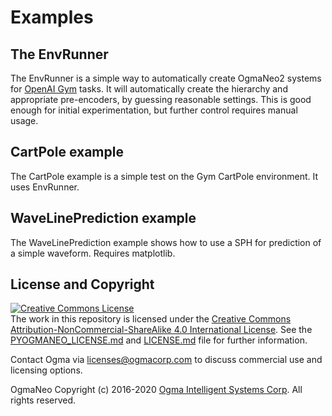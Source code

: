 <!---
  PyOgmaNeo
  Copyright(c) 2016-2020 Ogma Intelligent Systems Corp. All rights reserved.

  This copy of OgmaNeo is licensed to you under the terms described
  in the PYOGMANEO_LICENSE.md file included in this distribution.
--->

# Examples

## The EnvRunner

The EnvRunner is a simple way to automatically create OgmaNeo2 systems for [OpenAI Gym](https://gym.openai.com/) tasks. It will automatically create the hierarchy and appropriate pre-encoders, by guessing reasonable settings. This is good enough for initial experimentation, but further control requires manual usage.

## CartPole example

The CartPole example is a simple test on the Gym CartPole environment. It uses EnvRunner.

## WaveLinePrediction example

The WaveLinePrediction example shows how to use a SPH for prediction of a simple waveform. Requires matplotlib.

## License and Copyright

<a rel="license" href="http://creativecommons.org/licenses/by-nc-sa/4.0/"><img alt="Creative Commons License" style="border-width:0" src="https://i.creativecommons.org/l/by-nc-sa/4.0/88x31.png" /></a><br />The work in this repository is licensed under the <a rel="license" href="http://creativecommons.org/licenses/by-nc-sa/4.0/">Creative Commons Attribution-NonCommercial-ShareAlike 4.0 International License</a>. See the  [PYOGMANEO_LICENSE.md](./PYOGMANEO_LICENSE.md) and [LICENSE.md](./LICENSE.md) file for further information.

Contact Ogma via licenses@ogmacorp.com to discuss commercial use and licensing options.

OgmaNeo Copyright (c) 2016-2020 [Ogma Intelligent Systems Corp](https://ogmacorp.com). All rights reserved.
